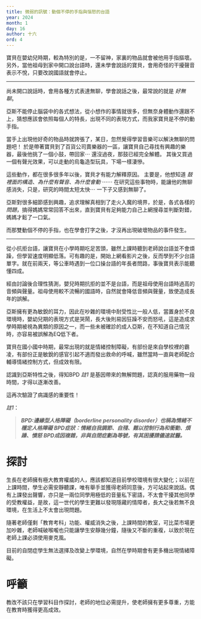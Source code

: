 ```yaml
---
title: 微弱的訊號：動個不停的手指與惱怒的台語
year: 2024
month: 1
day: 16
author: 十六
ord: 4
---
```


寶貝在嬰幼兒時期，較為特別的是，一不留神，家裏的物品就會被他用手指摳壞。
另外，當他祖母到家中開口說台語時，還未學會說話的寶貝，會用奇怪的干擾聲音表示不悅，只要改說國語就會停止。

---

尚未開口說話時，會用各種方式表達無聊，學會說話之後，最常說的就是 _好無聊_。

亞斯不能停止腦袋中的各式想法，從小想作的事情就很多，但無奈身體動作還跟不上，猜想應該會依照每個人的特長，出現不同的表現方式，而我家寶貝是不停的動手指。

當手上出現他好奇的物品時就誇張了，某日，忽然覺得學習音樂可以解決無聊的問題吧！
於是帶著寶貝到了百貨公司賣樂器的一區，讓寶貝自己尋找有興趣的樂器，最後他挑了一個小鼓，帶回家⋯ 還沒過夜，那鼓已經完全解體。
其後又買過一個有聲光效果，可以走動的烏龜造型玩具，下場一樣淒慘。

這些動作，都在很多很多年以後，寶貝才有能力解釋原因。
主要是，他想知道 _鼓裡面的構造_、_為什麼有聲音_、_為什麼會動_ ⋯⋯ 在研究這些事物時，能讓他的無聊感消失，只是，研究的時間太短太快⋯ 一下子又感到無聊了。

亞斯對很多細節感到興趣，追求理解真相到了走火入魔的境界，於是，各式各樣的 _問題_，搞得媽媽常常回答不出來，直到寶貝有足夠能力自己上網搜尋並判斷對錯，媽媽才鬆了一口氣。

而那雙動個不停的手指，也在學會打字之後，才沒再出現破壞物品的事件發生。

---

從小抗拒台語，讓寶貝在小學時期吃足苦頭，雖然上課時聽到老師說台語並不會煩躁，但學習速度明顯低落。可有趣的是，開始上網看影片之後，反而學到不少台語單字。就在前兩天，等公車時遇到一位口操台語的年長者問路，事後寶貝表示能聽懂四成。

經由討論後合理性猜測，嬰兒時期抗拒的並不是台語，而是祖母使用台語時過高的音頻與聲量。祖母使用較不流暢的國語時，自然就會降低音頻與聲量，致使造成長年的誤解。

亞斯擁有更為敏銳的耳力，因此在吵雜的環境中耐受性比一般人低，當置身於不良環境時，嬰幼兒期的表現方式是哭鬧，長大後則易因狂躁不安而怒吼，這是造成求學時期被視為異類的原因之一，而一些未被確診的成人亞斯，在不知道自己情況時，亦容易被誤解為EQ低下者。

寶貝在國小國中時期，最常出現的就是情緒控制障礙，有部份是來自學校裡的霸凌，有部份正是敏銳的感官引起不適而發出救命的呼喊，雖然當時一直與老師配合輔導情緒控制方式，但成效有限。

認識到亞斯特性之後，得知BPD _註1_ 是基因帶來的無解問題，認真的服用藥物一段時間，才得以逐漸改善。

這再次驗證了病識感的重要性！

_註1_：
> **_BPD:邊緣型人格障礙（borderline personality disorder）也稱為情緒不穩定人格障礙_**
> **_BPD症狀：情緒自我調節、自殘、難以控制行為和衝動、煩躁、憤怒_**
> **_BPD成因複雜，非與自閉症劃為等號，有其困擾請儘速就醫。_**

# 探討

生長在老師擁有極大教育權威的人，應該都知道目前學校環境有很大變化；以前在上課時間，學生必需安靜聽課，唯有舉手並獲得老師同意後，方可站起來說話。偶有上課發出聲響，亦只是一兩位同學用極低的音量私下密語，不太會干擾其他同學的受教權益，是故，這一世代的學生更難以發現隱藏的情障者，長大之後若無不良環境，在生活上不太會出現問題。

隨著老師僅剩「教育考科」功能、權威消失之後，上課時間的教室，可比菜市場更加吵雜，老師喊破喉嚨也只能讓學生安靜幾分鐘，隨後又不斷的重複，以致於現在老師上課必須使用麥克風。

目前的自閉症學生無法選擇及改變上學環境，自然在學時期會有更多機出現情緒障礙。

# 呼籲
教改不該只在學習科目作探討，老師的地位必需提升，使老師擁有更多尊重，方能在教育時獲得更高成效。